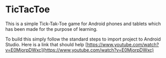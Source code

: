 # TicTacToe

This is a simple Tick-Tak-Toe game for Android phones and tablets which has been made for the purpose of learning.

To build this simply follow the standard steps to import project to Android Studio. 
Here is a link that should help
[https://www.youtube.com/watch?v=E0MjorpDWxc](https://www.youtube.com/watch?v=E0MjorpDWxc)
